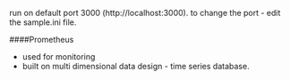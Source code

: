 
run on default port 3000 (http://localhost:3000).
to change the port - edit the sample.ini file.

####Prometheus

- used for monitoring
- built on multi dimensional data design - time series database.


